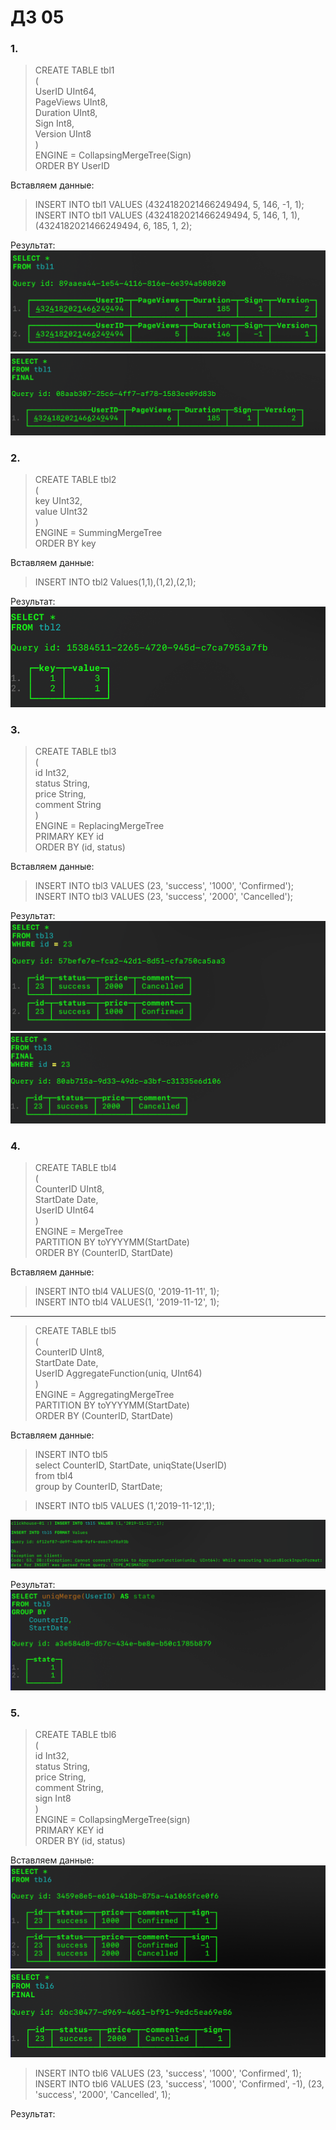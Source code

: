 # ДЗ 05  
### 1.  
> CREATE TABLE tbl1  
(  
    UserID UInt64,  
    PageViews UInt8,  
    Duration UInt8,  
    Sign Int8,  
    Version UInt8  
)  
ENGINE = CollapsingMergeTree(Sign)  
ORDER BY UserID

Вставляем данные:  
> INSERT INTO tbl1 VALUES (4324182021466249494, 5, 146, -1, 1);  
INSERT INTO tbl1 VALUES (4324182021466249494, 5, 146, 1, 1),(4324182021466249494, 6, 185, 1, 2);

Результат:  
![](https://github.com/oslavgorod/Clickhouse-2024/blob/main/DZ05/img/001.png)  
![](https://github.com/oslavgorod/Clickhouse-2024/blob/main/DZ05/img/002.png)  

### 2.  
> CREATE TABLE tbl2  
(  
    key UInt32,  
    value UInt32  
)  
ENGINE = SummingMergeTree  
ORDER BY key

Вставляем данные:
> INSERT INTO tbl2 Values(1,1),(1,2),(2,1);

Результат:  
![](https://github.com/oslavgorod/Clickhouse-2024/blob/main/DZ05/img/003.png)  

### 3.  
> CREATE TABLE tbl3  
(  
    id Int32,  
    status String,  
    price String,  
    comment String  
)  
ENGINE = ReplacingMergeTree  
PRIMARY KEY id  
ORDER BY (id, status)  

Вставляем данные:  
> INSERT INTO tbl3 VALUES (23, 'success', '1000', 'Confirmed');  
INSERT INTO tbl3 VALUES (23, 'success', '2000', 'Cancelled');

Результат:  
![](https://github.com/oslavgorod/Clickhouse-2024/blob/main/DZ05/img/004.png)  
![](https://github.com/oslavgorod/Clickhouse-2024/blob/main/DZ05/img/005.png)  

### 4.  
> CREATE TABLE tbl4  
(  
    CounterID UInt8,  
    StartDate Date,  
    UserID UInt64  
)  
ENGINE = MergeTree  
PARTITION BY toYYYYMM(StartDate)  
ORDER BY (CounterID, StartDate)  

Вставляем данные:  
> INSERT INTO tbl4 VALUES(0, '2019-11-11', 1);  
INSERT INTO tbl4 VALUES(1, '2019-11-12', 1);  
_____________________________________________________________________
> CREATE TABLE tbl5  
(  
    CounterID UInt8,  
    StartDate Date,  
    UserID AggregateFunction(uniq, UInt64)  
)  
ENGINE = AggregatingMergeTree  
PARTITION BY toYYYYMM(StartDate)  
ORDER BY (CounterID, StartDate)

Вставляем данные:  
> INSERT INTO tbl5  
select CounterID, StartDate, uniqState(UserID)  
from tbl4  
group by CounterID, StartDate;

> INSERT INTO tbl5 VALUES (1,'2019-11-12',1);

![](https://github.com/oslavgorod/Clickhouse-2024/blob/main/DZ05/img/006.png)  

Результат:  
![](https://github.com/oslavgorod/Clickhouse-2024/blob/main/DZ05/img/007.png)  

### 5.  
> CREATE TABLE tbl6  
(  
    id Int32,  
    status String,  
    price String,  
    comment String,  
    sign Int8  
)  
ENGINE = CollapsingMergeTree(sign)  
PRIMARY KEY id  
ORDER BY (id, status)

Вставляем данные:  
![](https://github.com/oslavgorod/Clickhouse-2024/blob/main/DZ05/img/008.png)  
![](https://github.com/oslavgorod/Clickhouse-2024/blob/main/DZ05/img/009.png)  
> INSERT INTO tbl6 VALUES (23, 'success', '1000', 'Confirmed', 1);
INSERT INTO tbl6 VALUES (23, 'success', '1000', 'Confirmed', -1), (23, 'success', '2000', 'Cancelled', 1);

Результат:  

